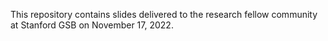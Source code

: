 This repository contains slides delivered to the research fellow community at Stanford GSB on November 17, 2022. 
